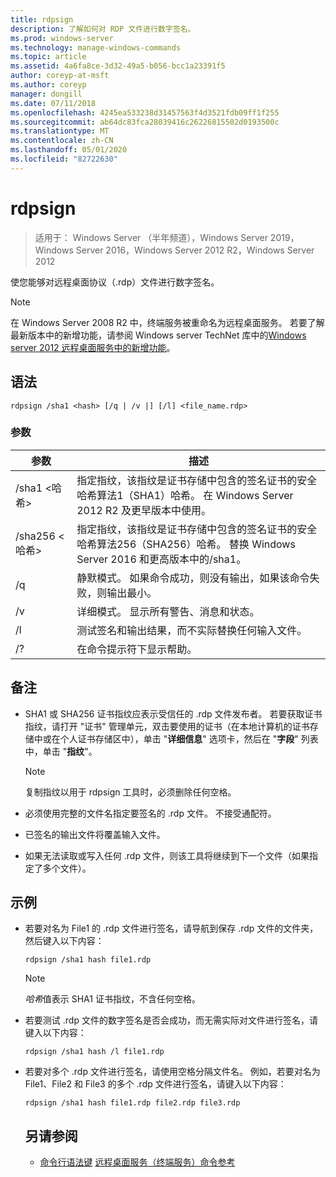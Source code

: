 ```yaml
---
title: rdpsign
description: 了解如何对 RDP 文件进行数字签名。
ms.prod: windows-server
ms.technology: manage-windows-commands
ms.topic: article
ms.assetid: 4a6fa8ce-3d32-49a5-b056-bcc1a23391f5
author: coreyp-at-msft
ms.author: coreyp
manager: dongill
ms.date: 07/11/2018
ms.openlocfilehash: 4245ea533238d31457563f4d3521fdb09ff1f255
ms.sourcegitcommit: ab64dc83fca28039416c26226815502d0193500c
ms.translationtype: MT
ms.contentlocale: zh-CN
ms.lasthandoff: 05/01/2020
ms.locfileid: "82722630"
---
```

# <a name="rdpsign"></a>rdpsign

> 适用于： Windows Server （半年频道），Windows Server 2019，Windows Server 2016，Windows Server 2012 R2，Windows Server 2012

使您能够对远程桌面协议（.rdp）文件进行数字签名。


> [!NOTE]
> 在 Windows Server 2008 R2 中，终端服务被重命名为远程桌面服务。 若要了解最新版本中的新增功能，请参阅 Windows server TechNet 库中的[Windows server 2012 远程桌面服务中的新增功能](https://technet.microsoft.com/library/hh831527)。

## <a name="syntax"></a>语法
```
rdpsign /sha1 <hash> [/q | /v |] [/l] <file_name.rdp>
```

### <a name="parameters"></a>参数

|参数|描述|
|-------|--------|
|/sha1 \<哈希>|指定指纹，该指纹是证书存储中包含的签名证书的安全哈希算法1（SHA1）哈希。 在 Windows Server 2012 R2 及更早版本中使用。|
|/sha256 \<哈希>|指定指纹，该指纹是证书存储中包含的签名证书的安全哈希算法256（SHA256）哈希。 替换 Windows Server 2016 和更高版本中的/sha1。|
|/q|静默模式。 如果命令成功，则没有输出，如果该命令失败，则输出最小。|
|/v|详细模式。 显示所有警告、消息和状态。|
|/l|测试签名和输出结果，而不实际替换任何输入文件。|
|/?|在命令提示符下显示帮助。|

## <a name="remarks"></a>备注
-   SHA1 或 SHA256 证书指纹应表示受信任的 .rdp 文件发布者。 若要获取证书指纹，请打开 "证书" 管理单元，双击要使用的证书（在本地计算机的证书存储中或在个人证书存储区中），单击 "**详细信息**" 选项卡，然后在 "**字段**" 列表中，单击 "**指纹**"。

    > [!NOTE]
    > 复制指纹以用于 rdpsign 工具时，必须删除任何空格。

-   必须使用完整的文件名指定要签名的 .rdp 文件。 不接受通配符。
-   已签名的输出文件将覆盖输入文件。
-   如果无法读取或写入任何 .rdp 文件，则该工具将继续到下一个文件（如果指定了多个文件）。

## <a name="examples"></a><a name="BKMK_examples"></a>示例
- 若要对名为 File1 的 .rdp 文件进行签名，请导航到保存 .rdp 文件的文件夹，然后键入以下内容：
  ```
  rdpsign /sha1 hash file1.rdp
  ```
  > [!NOTE]
  > *哈希*值表示 SHA1 证书指纹，不含任何空格。
- 若要测试 .rdp 文件的数字签名是否会成功，而无需实际对文件进行签名，请键入以下内容：
  ```
  rdpsign /sha1 hash /l file1.rdp
  ```
- 若要对多个 .rdp 文件进行签名，请使用空格分隔文件名。 例如，若要对名为 File1、File2 和 File3 的多个 .rdp 文件进行签名，请键入以下内容：
  ```
  rdpsign /sha1 hash file1.rdp file2.rdp file3.rdp
  ```
  ## <a name="see-also"></a>另请参阅
  - [命令行语法键](command-line-syntax-key.md)
  [远程桌面服务（终端服务）命令参考](remote-desktop-services-terminal-services-command-reference.md)
